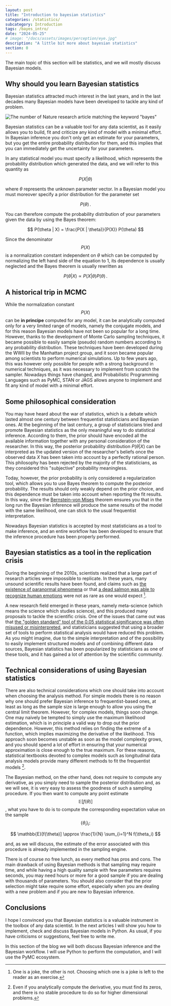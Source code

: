 ```yaml
---
layout: post
title: "Introduction to bayesian statistics"
categories: /statistics/
subcategory: Introduction
tags: /bayes_intro/
date: "2024-05-25"
# image: "/docs/assets/images/perception/eye.jpg"
description: "A little bit more about bayesian statistics"
section: 0
---
```


The main topic of this section will be statistics, and we will mostly discuss Bayesian
models.

## Why should you learn Bayesian statistics

Bayesian statistics attracted much interest in the last years, and in the last decades
many Bayesian models have been developed to tackle any kind of problem.

![The number of Nature research article 
matching the keyword "bayes"](/docs/assets/images/statistics/intro/nature_count.webp)

Bayesian statistics can be a valuable tool for any data scientist, as it easily allows you
to build, fit and criticize any kind of model with a minimal effort.
In Bayesian inference you don't only get an estimate for your parameters,
but you get the entire probability distribution for them, and this implies that
you can immediately get the uncertainty for your parameters.

In any statistical model you must specify a likelihood, which represents
the probability distribution which generated the data, and we will refer to this quantity
as

$$ P(X | \theta)$$

where $\theta$ represents the unknown parameter vector.
In a Bayesian model you must moreover specify a prior distribution for the parameter
set 

$$P(\theta)\,.$$

You can therefore compute the probability distribution of your parameters given the data
by using the Bayes theorem:

$$
P(\theta | X) = \frac{P(X | \theta)}{P(X)} P(\theta)
$$

Since the denominator $$P(X)$$ is a normalization constant independent on $\theta$ which can be computed by normalizing the left hand side of the equation
to 1, its dependence is usually neglected and the Bayes theorem is usually rewritten as

$$
P(\theta | X) \propto P(X | \theta) P(\theta)\,.
$$

## A historical trip in MCMC

While the normalization constant $$P(X)$$ can be **in principe** computed for any model,
it can be analytically computed only for a very limited range of models, namely
the conjugate models, and for this
reason Bayesian models have not been so popular for a long time.
However, thanks to the development of Monte Carlo sampling techniques, it became possible
to easily sample (pseudo) random numbers according to any probability distribution.
These techniques have been developed during the WWII by the Manhattan project
group, and it soon became popular among scientists to perform numerical simulations.
Up to few years ago, this was however only possible for people with a strong background
in numerical techniques, as it was necessary to implement from scratch the sampler.
Nowadays things have changed, and Probabilistic Programming Languages
such as PyMC, STAN or JAGS allows anyone to implement and fit any
kind of model with a minimal effort.

## Some philosophical consideration
You may have heard about the war of statistics, which is a debate which lasted
almost one century between frequentist statisticians and Bayesian ones.
At the beginning of the last century, a group of statisticians tried and promote
Bayesian statistics as the only meaningful way to do statistical inference.
According to them, the prior should have encoded all the available information
together with any personal consideration of the researcher. In this way,
the posterior probability distribution $P(\theta | X)$ can be interpreted
as the updated version of the researcher's beliefs once the observed data $X$
has been taken into account by a perfectly rational person.
This philosophy has been rejected by the majority of the statisticians,
as they considered this "subjective" probability meaningless.

Today, however, the prior probability is only considered a regularization tool,
which allows you to use Bayes theorem to compute the posterior probability.
The results should only weakly depend on the prior choice, and this dependence
must be taken into account when reporting the fit results.
In this way, since the [Bernstein–von Mises](https://en.wikipedia.org/wiki/Bernstein%E2%80%93von_Mises_theorem) theorem ensures you that
in the long run the Bayesian inference will produce the same results of the model
with the same likelihood, one can stick to the usual frequentist interpretation.


<div class="emphbox">
Nowadays Bayesian statistics is accepted by most statisticians as a tool to make inference,
and an entire workflow has been developed to ensure that the inference procedure
has been properly performed.
</div>

## Bayesian statistics as a tool in the replication crisis

During the beginning of the 2010s, scientists realized that a large part
of research articles were impossible to replicate.
In these years, many unsound scientific results have been found, and claims such as
[the existence of paranormal phenomena](
https://www.ncbi.nlm.nih.gov/pmc/articles/PMC4706048/) or that 
[a dead salmon was able to recognize human emotions](
http://cda.psych.uiuc.edu/multivariate_fall_2013/salmon_fmri.pdf) were not as rare
as one would expect [^1].

[^1]: One is a joke, the other is not. Choosing which one is a joke is left to the reader as an exercise.

A new research field emerged in these years, namely meta-science (which means the science
which studies science), and this produced many proposals to tackle the scientific crisis.
One of the issues that came out was that [the "golden standard" tool of the 0.05 statistical
significance was often misused or misinterpreted](https://www.nature.com/articles/d41586-019-00874-8),
and statisticians suggested that using a broader set of tools to perform statistical
analysis would have reduced this problem.
As you might imagine, due to the simple interpretation and of
the possibility to easily implement structured models and of combining
different data sources,
Bayesian statistics has been popularized by statisticians as one of these tools,
and it has gained a lot of attention by the scientific community.

## Technical considerations of using Bayesian statistics

There are also technical considerations which one should take into account
when choosing the analysis method.
For simple models there is no reason why one should prefer Bayesian inference
to frequentist-based ones,
at least as long as the sample size is large enough
to allow you using the central limit theorem.
However, for complex models, things soon change. One may naively be tempted
to simply use the maximum likelihood estimation, which is in principle a
valid way to drop out the prior dependence. However, this method relies
on finding the extreme of a function, which implies maximizing the derivative
of the likelihood. This approach soon becomes unstable as soon as the model
complexity grows, and you should spend a lot of effort in ensuring that
your numerical approximation is close enough to the true maximum.
For these reasons, statistical textbooks devoted to complex models such as
longitudinal data analysis models provide many different methods
to fit the frequentist models [^2].

[^2]: Even if you analytically compute the derivative,
you must find its zeros, and there is no stable procedure to do so for higher dimensional problems.

The Bayesian method, on the other hand, does not require to compute any
derivative, as you simply need to sample the posterior distribution and, as
we will see, it is very easy to assess the goodness of such a sampling procedure.
If you then want to compute any point estimate  $$\mathbb{E}[f(\theta)] $$, what you have to do is to compute
the corresponding expectation value on the sample $$\left\{\theta_i\right\}_i:$$

$$
\mathbb{E}[f(\theta)] \approx \frac{1}{N} \sum_{i=1}^N f(\theta_i)
$$

and, as we will discuss, the estimate of the error associated with this procedure is already
implemented in the sampling engine.

There is of course no free lunch, as every method has pros and cons.
The main drawback of using Bayesian methods is that sampling may require time,
and while having a high quality sample with few parameters
requires seconds, you may need hours or more for a good sample if you are
dealing with thousands of parameters.
You should also consider that the prior selection might take require some effort,
especially when you are dealing with a new problem and if you are new to Bayesian
inference.

## Conclusions

I hope I convinced you that Bayesian statistics is a valuable instrument in the toolbox of
any data scientist.
In the next articles I will show you how to implement, check and discuss Bayesian models
in Python.
As usual, if you have criticisms or suggestions, feel free to write me.

In this section of the blog we will both discuss Bayesian inference and
the Bayesian workflow.
I will use Python to perform the computation, and I will use the PyMC ecosystem.